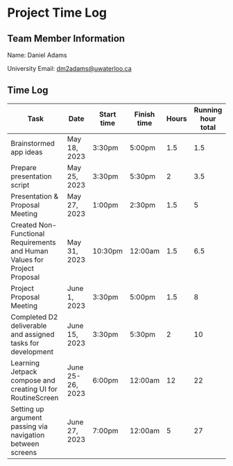 # Project Time Log

## Team Member Information

Name: Daniel Adams

University Email: <dm2adams@uwaterloo.ca>

## Time Log

| Task                                                          | Date         | Start time | Finish time | Hours | Running hour total |
| ------------------------------------------------------------- | ------------ | ---------- | ----------- | ----- | ------------------ |
| Brainstormed app ideas                                        | May 18, 2023 | 3:30pm     | 5:00pm      | 1.5   | 1.5                |
| Prepare presentation script                                   | May 25, 2023 | 3:30pm     | 5:30pm      | 2     | 3.5                |
| Presentation & Proposal Meeting                               | May 27, 2023 | 1:00pm     | 2:30pm      | 1.5   | 5                  |
| Created Non-Functional Requirements and Human Values for Project Proposal                           | May 31, 2023 | 10:30pm    | 12:00am     | 1.5   | 6.5                |
| Project Proposal Meeting                                      | June 1, 2023 | 3:30pm      | 5:00pm      | 1.5   | 8                  |
| Completed D2 deliverable and assigned tasks for development   | June 15, 2023 | 3:30pm     | 5:30pm      | 2   | 10                  |
| Learning Jetpack compose and creating UI for RoutineScreen    | June 25-26, 2023 | 6:00pm  | 12:00am     | 12  | 22                  |
| Setting up argument passing via navigation between screens    | June 27, 2023 | 7:00pm     | 12:00am      | 5  | 27                  |
